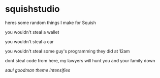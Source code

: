 # squishstudio
heres some random things I make for Squish

you wouldn't steal a wallet

you wouldn't steal a car

you wouldn't steal some guy's programming they did at 12am


dont steal code from here, my lawyers will hunt you and your family down

*saul goodman theme intensifies*

